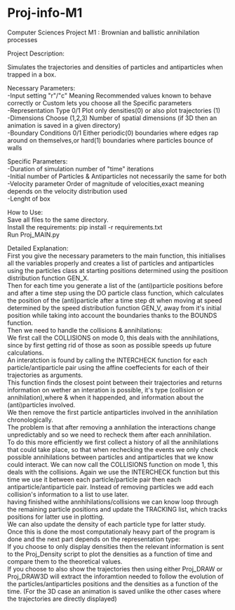 # Proj-info-M1

Computer Sciences Project M1 : Brownian and ballistic annihilation processes

Project Description:

Simulates the trajectories and densities of particles and antiparticles when trapped in a box.

Necessary Parameters:  
-Input setting "r"/"c" Meaning Recommended values known to behave correctly or Custom lets you choose all the Specific parameters  
-Representation Type 0/1 Plot only densities(0) or also plot trajectories (1)  
-Dimensions Choose (1,2,3) Number of spatial dimensions (if 3D then an animation is saved in a given directory)  
-Boundary Conditions 0/1 Either periodic(0) boundaries where edges rap around on themselves,or hard(1) boundaries where particles bounce of walls  

Specific Parameters:  
-Duration of simulation number of "time" iterations  
-Initial number of Particles & Antiparticles not necessarily the same for both  
-Velocity parameter Order of magnitude of velocities,exact meaning depends on the velocity distribution used  
-Lenght of box  


How to Use:  
Save all files to the same directory.  
Install the requirements: pip install -r requirements.txt  
Run Proj_MAIN.py  


Detailed Explanation:  
First you give the necessary parameters to the main function, this initialises all the variables properly and creates a list of particles and antiparticles using the particles class at starting positions determined using the positioon distribution function GEN_X.  
Then for each time you generate a list of the (anti)particle positions before and after a time step using the DO particle class function, which calculates the position of the (anti)particle after a time step dt when moving at speed determined by the speed distribution function GEN_V, away from it's initial position while taking into account the boundaries thanks to the BOUNDS function.  
Then we need to handle the collisions & annihilations:  
We first call the COLLISIONS on mode 0, this deals with the annihilations, since by first getting rid of those as soon as possible speeds up future calculations.  
An interatction is found by calling the INTERCHECK function for each particle/antiparticle pair using the affine coeffecients for each of their trajectories as arguments.  
This function finds the closest point between their trajectories and returns information on wether an interation is possible, it's type (collision or annihilation),where & when it happended, and information about the (anti)particles involved.  
We then remove the first particle antiparticles involved in the annihilation chronologically.  
The problem is that after removing a annhilation the interactions change unpredictably and so we need to recheck them after each annihilation.   
To do this more efficiently we first collect a history of all the annihilations that could take place, so that when rechecking the events we only check possible annihilations between particles and antiparticles that we know could interact. 
We can now call the COLLISIONS function on mode 1, this deals with the collisions. Again we use the INTERCHECK function but this time  we use it between each particle/particle pair then each antiparticle/antiparticle pair. Instead of removing particles we add each collision's information to a list to use later.  
having finished withe annhihilations/collisions we can know loop through the remaining particle positions and update the TRACKING list, which tracks positions for latter use in plotting.  
We can also update the density of each particle type for latter study.  
Once this is done the most computationaly heavy part of the program is done and the next part depends on the representation type:  
If you choose to only display densities then the relevant information is sent to the Proj_Density script to plot the densities as a function of time and compare them to the theoretical values.  
If you choose to also show the trajectories then using either Proj_DRAW or Proj_DRAW3D will extract the inforamtion needed to follow the evolution of the particles/antiparticles positions and the densities as a function of the time. (For the 3D case an animation is saved unlike the other cases where the trajectories are directly displayed) 
